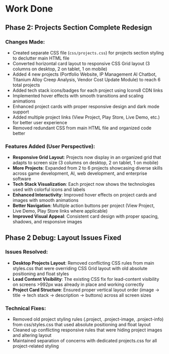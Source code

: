 # Work Done

## Phase 2: Projects Section Complete Redesign

### Changes Made:
- Created separate CSS file (`css/projects.css`) for projects section styling to declutter main HTML file
- Converted horizontal card layout to responsive CSS Grid layout (3 columns on desktop, 2 on tablet, 1 on mobile)
- Added 4 new projects (Portfolio Website, IP Management AI Chatbot, Titanium Alloy Creep Analysis, Vendor Cost Update Module) to reach 6 total projects
- Added tech stack icons/badges for each project using Icons8 CDN links
- Implemented hover effects with smooth transitions and scaling animations
- Enhanced project cards with proper responsive design and dark mode support
- Added multiple project links (View Project, Play Store, Live Demo, etc.) for better user experience
- Removed redundant CSS from main HTML file and organized code better

### Features Added (User Perspective):
- **Responsive Grid Layout**: Projects now display in an organized grid that adapts to screen size (3 columns on desktop, 2 on tablet, 1 on mobile)
- **More Projects**: Expanded from 2 to 6 projects showcasing diverse skills across game development, AI, web development, and enterprise software
- **Tech Stack Visualization**: Each project now shows the technologies used with colorful icons and labels
- **Enhanced Interactivity**: Improved hover effects on project cards and images with smooth animations
- **Better Navigation**: Multiple action buttons per project (View Project, Live Demo, Play Store links where applicable)
- **Improved Visual Appeal**: Consistent card design with proper spacing, shadows, and responsive images

## Phase 2 Debug: Layout Issues Fixed

### Issues Resolved:
- **Desktop Projects Layout**: Removed conflicting CSS rules from main styles.css that were overriding CSS Grid layout with old absolute positioning and float styles
- **Lead Content Visibility**: The existing CSS fix for lead-content visibility on screens >992px was already in place and working correctly
- **Project Card Structure**: Ensured proper vertical layout order (image → title → tech stack → description → buttons) across all screen sizes

### Technical Fixes:
- Removed old project styling rules (.project, .project-image, .project-info) from css/styles.css that used absolute positioning and float layout
- Cleaned up conflicting responsive rules that were hiding project images and altering layout
- Maintained separation of concerns with dedicated projects.css for all project-related styling